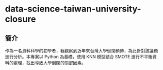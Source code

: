 # data-science-taiwan-university-closure

## 簡介
作為一名資料科學的初學者，我觀察到近年來台灣大學倒閉頻傳，為此針對該議題進行分析。本專案以 Python 為基礎，使用 KNN 模型結合 SMOTE 進行不平衡資料的處理，找出導致大學倒閉的關鍵因素。
